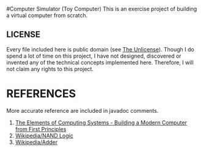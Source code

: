#Computer Simulator (Toy Computer)
This is an exercise project of building a virtual computer from scratch.

## LICENSE
Every file included here is public domain (see [The Unlicense](https://choosealicense.com/licenses/unlicense/)).
Though I do spend a lot of time on this project, I have not designed, discovered or invented any of the technical concepts implemented here.
Therefore, I will not claim any rights to this project.

# REFERENCES
More accurate reference are included in javadoc comments.
1. [The Elements of Computing Systems - Building a Modern Computer from First Principles](http://nand2tetris.org/book.php)
2. [Wikipedia/NAND Logic](https://en.wikipedia.org/wiki/NAND_logic)
3. [Wikipedia/Adder](https://en.wikipedia.org/wiki/Adder_(electronics))